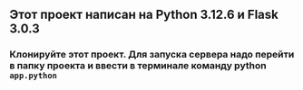## Этот проект написан на Python 3.12.6  и Flask 3.0.3
### Клонируйте этот проект. Для запуска сервера надо перейти в папку проекта  и ввести в терминале команду python ```app.python```
